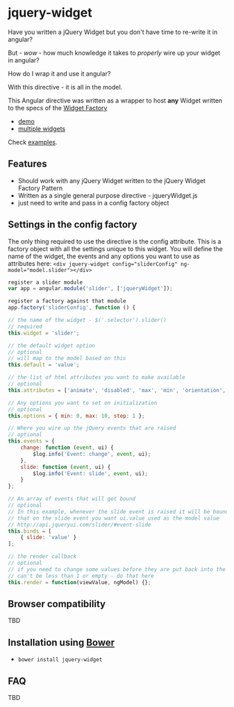 # jquery-widget

Have you written a jQuery Widget but you don't have time to re-write it in angular?

But - *wow* - how much knowledge it takes to *properly* wire up your widget in angular?

How do I wrap it and use it angular?

With this directive - it is all in the model.

This Angular directive was written as a wrapper to host **any** Widget written to the specs of the
[Widget Factory](http://api.jqueryui.com/jquery.widget/)

- [demo](http://jsfiddle.net/jmcpeak/scbu1w9f/)
- [multiple widgets](http://jsfiddle.net/jmcpeak/c55rqzcq/)

Check [examples](https://github.com/jmcpeak/jquery-widget/blob/master/app/index.html).

## Features

- Should work with any jQuery Widget written to the jQuery Widget Factory Pattern
- Written as a single general purpose directive - jqueryWidget.js
- just need to write and pass in a config factory object

## Settings in the config factory

The only thing required to use the directive is the config attribute.
This is a factory object with all the settings unique to this widget.
You will define the name of the widget, the events and any options you
want to use as attributes here:
`<div jquery-widget config="sliderConfig" ng-model="model.slider"></div>`

```javascript
register a slider module
var app = angular.module('slider', ['jqueryWidget']);

register a factory against that module
app.factory('sliderConfig', function () {

// the name of the widget - $('.selector').slider()
// required
this.widget = 'slider';

// the default widget option
// optional
// will map to the model based on this
this.default = 'value';

// the list of html attributes you want to make available
// optional 
this.attributes = ['animate', 'disabled', 'max', 'min', 'orientation', 'range', 'step', 'value', 'values'];

// Any options you want to set on initialization
// optional
this.options = { min: 0, max: 10, step: 1 };

// Where you wire up the jQuery events that are raised
// optional
this.events = {
    change: function (event, ui) {
        $log.info('Event: change', event, ui);
    },
    slide: function (event, ui) {
        $log.info('Event: slide', event, ui);
    }
};

// An array of events that will get bound
// optional
// In this example, whenever the slide event is raised it will be bound to the model - here is where you specify
// that on the slide event you want ui.value used as the model value 
// http://api.jqueryui.com/slider/#event-slide
this.binds = [
    { slide: 'value' }
];

// the render callback
// optional
// if you need to change some values before they are put back into the widget - for instance the slider step
// can't be less than 1 or empty - do that here
this.render = function(viewValue, ngModel) {};
```

## Browser compatibility

TBD

## Installation using [Bower](http://bower.io/)

- `bower install jquery-widget`

## FAQ

TBD

